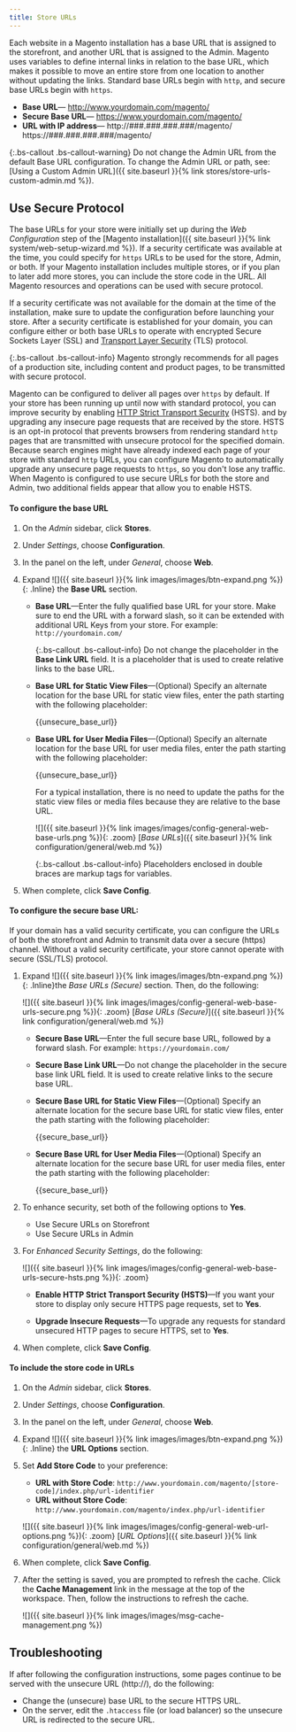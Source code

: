 ```yaml
---
title: Store URLs
---
```


Each website in a Magento installation has a base URL that is assigned to the storefront, and another URL that is assigned to the Admin. Magento uses variables to define internal links in relation to the base URL, which makes it possible to move an entire store from one location to another without updating the links. Standard base URLs begin with `http`, and secure base URLs begin with `https`.

- **Base URL**— 
    http://www.yourdomain.com/magento/
- **Secure Base URL**— 
    https://www.yourdomain.com/magento/
- **URL with IP address**— 
    http://###.###.###.###/magento/ 
    https://###.###.###.###/magento/

{:.bs-callout .bs-callout-warning}
Do not change the Admin URL from the default Base URL configuration. To change the Admin URL or path, see: [Using a Custom Admin URL]({{ site.baseurl }}{% link stores/store-urls-custom-admin.md %}).

## Use Secure Protocol

The base URLs for your store were initially set up during the _Web Configuration_ step of the [Magento installation]({{ site.baseurl }}{% link system/web-setup-wizard.md %}). If a security certificate was available at the time, you could specify for `https` URLs to be used for the store, Admin, or both. If your Magento installation includes multiple stores, or if you plan to later add more stores, you can include the store code in the URL. All Magento resources and operations can be used with secure protocol.

If a security certificate was not available for the domain at the time of the installation, make sure to update the configuration before launching your store. After a security certificate is established for your domain, you can configure either or both base URLs to operate with encrypted Secure Sockets Layer (SSL) and [Transport Layer Security][1] (TLS) protocol.

{:.bs-callout .bs-callout-info}
Magento strongly recommends for all pages of a production site, including content and product pages, to be transmitted with secure protocol.

Magento can be configured to deliver all pages over `https` by default. If your store has been running up until now with standard protocol, you can improve security by enabling [HTTP Strict Transport Security][2] (HSTS). and by upgrading any insecure page requests that are received by the store. HSTS is an opt-in protocol that prevents browsers from rendering standard `http` pages that are transmitted with unsecure protocol for the specified domain. Because search engines might have already indexed each page of your store with standard `http` URLs, you can configure Magento to automatically upgrade any unsecure page requests to `https`, so you don't lose any traffic. When Magento is configured to use secure URLs for both the store and Admin, two additional fields appear that allow you to enable HSTS.

#### To configure the base URL

1. On the _Admin_ sidebar, click **Stores**.

1. Under _Settings_, choose **Configuration**.

1. In the panel on the left, under _General_, choose **Web**.

1. Expand ![]({{ site.baseurl }}{% link images/images/btn-expand.png %}){: .Inline} the **Base URL** section.

    - **Base URL**—Enter the fully qualified base URL for your store. Make sure to end the URL with a forward slash, so it can be extended with additional URL Keys from your store. For example: `http://yourdomain.com/`

       {:.bs-callout .bs-callout-info}
       Do not change the placeholder in the **Base Link URL** field. It is a placeholder that is used to create relative links to the base URL.

    - **Base URL for Static View Files**—(Optional) Specify an alternate location for the base URL for static view files, enter the path starting with the following placeholder:

        {{unsecure_base_url}}

    - **Base URL for User Media Files**—(Optional) Specify an alternate location for the base URL for user media files, enter the path starting with the following placeholder:

        {{unsecure_base_url}}

       For a typical installation, there is no need to update the paths for the static view files or media files because they are relative to the base URL.

       ![]({{ site.baseurl }}{% link images/images/config-general-web-base-urls.png %}){: .zoom} 
       [*Base URLs*]({{ site.baseurl }}{% link configuration/general/web.md %})

       {:.bs-callout .bs-callout-info}
       Placeholders enclosed in double braces are markup tags for variables.

1. When complete, click **Save Config**.

#### To configure the secure base URL:

If your domain has a valid security certificate, you can configure the URLs of both the storefront and Admin to transmit data over a secure (https) channel. Without a valid security certificate, your store cannot operate with secure (SSL/TLS) protocol.

1. Expand ![]({{ site.baseurl }}{% link images/images/btn-expand.png %}){: .Inline}the _Base URLs (Secure)_ section. Then, do the following:

    ![]({{ site.baseurl }}{% link images/images/config-general-web-base-urls-secure.png %}){: .zoom}
    [*Base URLs (Secure)*]({{ site.baseurl }}{% link configuration/general/web.md %})

    - **Secure Base URL**—Enter the full secure base URL, followed by a forward slash. For example: `https://yourdomain.com/`

    - **Secure Base Link URL**—Do not change the placeholder in the secure base link URL field. It is used to create relative links to the secure base URL.

    - **Secure Base URL for Static View Files**—(Optional) Specify an alternate location for the secure base URL for static view files, enter the path starting with the following placeholder:

        {{secure_base_url}}

    - **Secure Base URL for User Media Files**—(Optional) Specify an alternate location for the secure base URL for user media files, enter the path starting with the following placeholder:

        {{secure_base_url}}

1. To enhance security, set both of the following options to **Yes**.

    - Use Secure URLs on Storefront
    - Use Secure URLs in Admin

1. For _Enhanced Security Settings_, do the following:

    ![]({{ site.baseurl }}{% link images/images/config-general-web-base-urls-secure-hsts.png %}){: .zoom}

    - **Enable HTTP Strict Transport Security (HSTS)**—If you want your store to display only secure HTTPS page requests, set to **Yes**.

    - **Upgrade Insecure Requests**—To upgrade any requests for standard unsecured HTTP pages to secure HTTPS, set to **Yes**.

1. When complete, click **Save Config**.

#### To include the store code in URLs

1. On the _Admin_ sidebar, click **Stores**.

1. Under _Settings_, choose **Configuration**.

1. In the panel on the left, under _General_, choose **Web**.

1. Expand ![]({{ site.baseurl }}{% link images/images/btn-expand.png %}){: .Inline} the **URL Options** section.

1. Set **Add Store Code** to your preference:

    - **URL with Store Code**: `http://www.yourdomain.com/magento/[store-code]/index.php/url-identifier`
    - **URL without Store Code**: `http://www.yourdomain.com/magento/index.php/url-identifier`

    ![]({{ site.baseurl }}{% link images/images/config-general-web-url-options.png %}){: .zoom} 
    [*URL Options*]({{ site.baseurl }}{% link configuration/general/web.md %})

1. When complete, click **Save Config**.

1. After the setting is saved, you are prompted to refresh the cache. Click the **Cache Management** link in the message at the top of the workspace. Then, follow the instructions to refresh the cache.

    ![]({{ site.baseurl }}{% link images/images/msg-cache-management.png %})

## Troubleshooting

If after following the configuration instructions, some pages continue to be served with the unsecure URL (http://), do the following:

- Change the (unsecure) base URL to the secure HTTPS URL.
- On the server, edit the `.htaccess` file (or load balancer) so the unsecure URL is redirected to the secure URL.

[1]: https://en.wikipedia.org/wiki/Transport_Layer_Security
[2]: https://en.wikipedia.org/wiki/HTTP_Strict_Transport_Security
